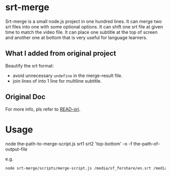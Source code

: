 # srt-merge

Srt-merge is a small node.js project in one hundred lines.
It can merge two srt files into one with some optional options.
It can shift one srt file at given time to match the video file.
It can place one subtitle at the top of screen and another one at bottom that is very useful for language learners.

## What I added from original project

Beautify the srt format:

+ avoid unnecessary `undefine` in the merge-result file.
+ join lines of into 1 line for multiline subtitle.


## Original Doc

For more info, pls refer to [READ-ori](./README-ori.md).

# Usage

node the-path-to-merge-script.js srt1 srt2 'top-bottom' -o -f the-path-of-output-file

e.g.

```bash
node srt-merge/scripts/merge-script.js /media/sf_forshare/en.srt /media/sf_forshare/zh.srt 'top-bottom' -o -f /media/sf_forshare/tb.srt
```

